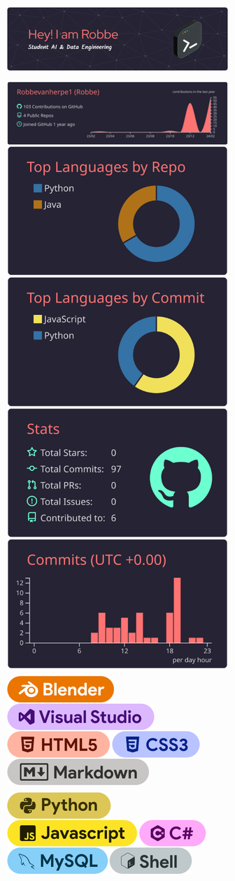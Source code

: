 # ![Header](./images/github-header-image_2.png)

[![Main](https://raw.githubusercontent.com/Robbevanherpe1/Robbevanherpe1/master/profile-summary-card-output/aura_dark/0-profile-details.svg)](https://github.com/vn7n24fzkq/github-profile-summary-cards)
[![2](https://raw.githubusercontent.com/Robbevanherpe1/Robbevanherpe1/master/profile-summary-card-output/aura_dark/1-repos-per-language.svg)](https://github.com/vn7n24fzkq/github-profile-summary-cards) [![3](https://raw.githubusercontent.com/Robbevanherpe1/Robbevanherpe1/master/profile-summary-card-output/aura_dark/2-most-commit-language.svg)](https://github.com/vn7n24fzkq/github-profile-summary-cards)
[![4](https://raw.githubusercontent.com/Robbevanherpe1/Robbevanherpe1/master/profile-summary-card-output/aura_dark/3-stats.svg)](https://github.com/vn7n24fzkq/github-profile-summary-cards) [![5](https://raw.githubusercontent.com/Robbevanherpe1/Robbevanherpe1/master/profile-summary-card-output/aura_dark/4-productive-time.svg)](https://github.com/vn7n24fzkq/github-profile-summary-cards)

![Blender](./images/Blender.svg)
![VisualStudio](./images/visualcode.svg)
![HTML](./images/HTML.svg)
![CSS](./images/css.svg)
![Markdown](./images/Markdown.svg)

![Python](./images/python.svg)
![JavaScript](./images/javascript.svg)
![C#](./images/csharp.svg)
![MySQL](./images/Mysql.svg)
![Shell](./images/shell.svg)
